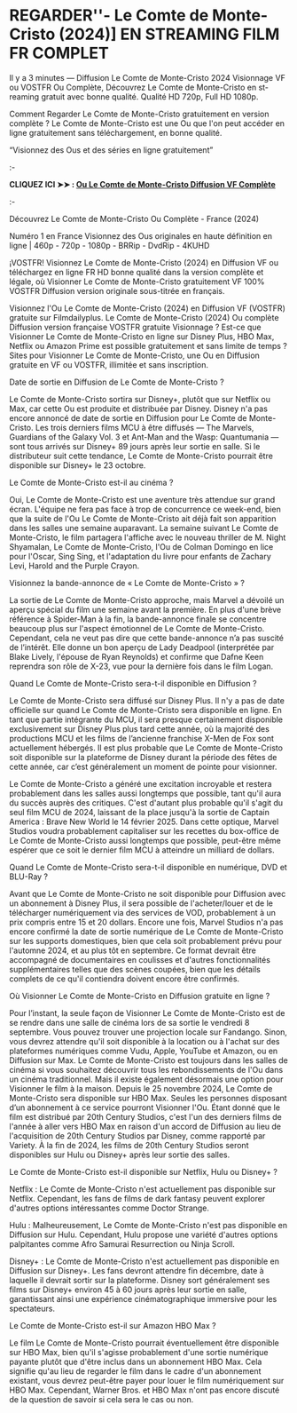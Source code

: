 # REGARDER''- Le Comte de Monte-Cristo (2024)] EN STREAMING FILM FR COMPLET
Il y a 3 minutes — Diffusion Le Comte de Monte-Cristo 2024 Visionnage VF ou VOSTFR Ou Complète, Découvrez Le Comte de Monte-Cristo en st-reaming gratuit avec bonne qualité. Qualité HD 720p, Full HD 1080p.

Comment Regarder Le Comte de Monte-Cristo gratuitement en version complète ? Le Comte de Monte-Cristo est une Ou que l'on peut accéder en ligne gratuitement sans téléchargement, en bonne qualité.

“Visionnez des Ous et des séries en ligne gratuitement”

:-

**CLIQUEZ ICI ➤➤ : [Ou Le Comte de Monte-Cristo Diffusion VF Complète](https://t.co/ehrqXVsuOw)**

:-

Découvrez Le Comte de Monte-Cristo Ou Complète - France (2024)

Numéro 1 en France Visionnez des Ous originales en haute définition en ligne | 460p - 720p - 1080p - BRRip - DvdRip - 4KUHD

¡VOSTFR! Visionnez Le Comte de Monte-Cristo (2024) en Diffusion VF ou téléchargez en ligne FR HD bonne qualité dans la version complète et légale, où Visionner Le Comte de Monte-Cristo gratuitement VF 100% VOSTFR Diffusion version originale sous-titrée en français.

Visionnez l'Ou Le Comte de Monte-Cristo (2024) en Diffusion VF (VOSTFR) gratuite sur Filmdailyplus. Le Comte de Monte-Cristo (2024) Ou complète Diffusion version française VOSTFR gratuite Visionnage ? Est-ce que Visionner Le Comte de Monte-Cristo en ligne sur Disney Plus, HBO Max, Netflix ou Amazon Prime est possible gratuitement et sans limite de temps ? Sites pour Visionner Le Comte de Monte-Cristo, une Ou en Diffusion gratuite en VF ou VOSTFR, illimitée et sans inscription.

Date de sortie en Diffusion de Le Comte de Monte-Cristo ?

Le Comte de Monte-Cristo sortira sur Disney+, plutôt que sur Netflix ou Max, car cette Ou est produite et distribuée par Disney. Disney n'a pas encore annoncé de date de sortie en Diffusion pour Le Comte de Monte-Cristo. Les trois derniers films MCU à être diffusés — The Marvels, Guardians of the Galaxy Vol. 3 et Ant-Man and the Wasp: Quantumania — sont tous arrivés sur Disney+ 89 jours après leur sortie en salle. Si le distributeur suit cette tendance, Le Comte de Monte-Cristo pourrait être disponible sur Disney+ le 23 octobre.

Le Comte de Monte-Cristo est-il au cinéma ?

Oui, Le Comte de Monte-Cristo est une aventure très attendue sur grand écran. L'équipe ne fera pas face à trop de concurrence ce week-end, bien que la suite de l'Ou Le Comte de Monte-Cristo ait déjà fait son apparition dans les salles une semaine auparavant. La semaine suivant Le Comte de Monte-Cristo, le film partagera l'affiche avec le nouveau thriller de M. Night Shyamalan, Le Comte de Monte-Cristo, l'Ou de Colman Domingo en lice pour l'Oscar, Sing Sing, et l'adaptation du livre pour enfants de Zachary Levi, Harold and the Purple Crayon.

Visionnez la bande-annonce de « Le Comte de Monte-Cristo » ?

La sortie de Le Comte de Monte-Cristo approche, mais Marvel a dévoilé un aperçu spécial du film une semaine avant la première. En plus d'une brève référence à Spider-Man à la fin, la bande-annonce finale se concentre beaucoup plus sur l'aspect émotionnel de Le Comte de Monte-Cristo. Cependant, cela ne veut pas dire que cette bande-annonce n’a pas suscité de l’intérêt. Elle donne un bon aperçu de Lady Deadpool (interprétée par Blake Lively, l'épouse de Ryan Reynolds) et confirme que Dafne Keen reprendra son rôle de X-23, vue pour la dernière fois dans le film Logan.

Quand Le Comte de Monte-Cristo sera-t-il disponible en Diffusion ?

Le Comte de Monte-Cristo sera diffusé sur Disney Plus. Il n'y a pas de date officielle sur quand Le Comte de Monte-Cristo sera disponible en ligne. En tant que partie intégrante du MCU, il sera presque certainement disponible exclusivement sur Disney Plus plus tard cette année, où la majorité des productions MCU et les films de l’ancienne franchise X-Men de Fox sont actuellement hébergés. Il est plus probable que Le Comte de Monte-Cristo soit disponible sur la plateforme de Disney durant la période des fêtes de cette année, car c’est généralement un moment de pointe pour visionner.

Le Comte de Monte-Cristo a généré une excitation incroyable et restera probablement dans les salles aussi longtemps que possible, tant qu'il aura du succès auprès des critiques. C'est d'autant plus probable qu'il s'agit du seul film MCU de 2024, laissant de la place jusqu'à la sortie de Captain America : Brave New World le 14 février 2025. Dans cette optique, Marvel Studios voudra probablement capitaliser sur les recettes du box-office de Le Comte de Monte-Cristo aussi longtemps que possible, peut-être même espérer que ce soit le dernier film MCU à atteindre un milliard de dollars.

Quand Le Comte de Monte-Cristo sera-t-il disponible en numérique, DVD et BLU-Ray ?

Avant que Le Comte de Monte-Cristo ne soit disponible pour Diffusion avec un abonnement à Disney Plus, il sera possible de l'acheter/louer et de le télécharger numériquement via des services de VOD, probablement à un prix compris entre 15 et 20 dollars. Encore une fois, Marvel Studios n'a pas encore confirmé la date de sortie numérique de Le Comte de Monte-Cristo sur les supports domestiques, bien que cela soit probablement prévu pour l'automne 2024, et au plus tôt en septembre. Ce format devrait être accompagné de documentaires en coulisses et d'autres fonctionnalités supplémentaires telles que des scènes coupées, bien que les détails complets de ce qu'il contiendra doivent encore être confirmés.

Où Visionner Le Comte de Monte-Cristo en Diffusion gratuite en ligne ?

Pour l’instant, la seule façon de Visionner Le Comte de Monte-Cristo est de se rendre dans une salle de cinéma lors de sa sortie le vendredi 8 septembre. Vous pouvez trouver une projection locale sur Fandango. Sinon, vous devrez attendre qu'il soit disponible à la location ou à l'achat sur des plateformes numériques comme Vudu, Apple, YouTube et Amazon, ou en Diffusion sur Max. Le Comte de Monte-Cristo est toujours dans les salles de cinéma si vous souhaitez découvrir tous les rebondissements de l'Ou dans un cinéma traditionnel. Mais il existe également désormais une option pour Visionner le film à la maison. Depuis le 25 novembre 2024, Le Comte de Monte-Cristo sera disponible sur HBO Max. Seules les personnes disposant d’un abonnement à ce service pourront Visionner l'Ou. Étant donné que le film est distribué par 20th Century Studios, c'est l'un des derniers films de l'année à aller vers HBO Max en raison d'un accord de Diffusion au lieu de l'acquisition de 20th Century Studios par Disney, comme rapporté par Variety. À la fin de 2024, les films de 20th Century Studios seront disponibles sur Hulu ou Disney+ après leur sortie des salles.

Le Comte de Monte-Cristo est-il disponible sur Netflix, Hulu ou Disney+ ?

Netflix : Le Comte de Monte-Cristo n'est actuellement pas disponible sur Netflix. Cependant, les fans de films de dark fantasy peuvent explorer d'autres options intéressantes comme Doctor Strange.

Hulu : Malheureusement, Le Comte de Monte-Cristo n'est pas disponible en Diffusion sur Hulu. Cependant, Hulu propose une variété d'autres options palpitantes comme Afro Samurai Resurrection ou Ninja Scroll.

Disney+ : Le Comte de Monte-Cristo n'est actuellement pas disponible en Diffusion sur Disney+. Les fans devront attendre fin décembre, date à laquelle il devrait sortir sur la plateforme. Disney sort généralement ses films sur Disney+ environ 45 à 60 jours après leur sortie en salle, garantissant ainsi une expérience cinématographique immersive pour les spectateurs.

Le Comte de Monte-Cristo est-il sur Amazon HBO Max ?

Le film Le Comte de Monte-Cristo pourrait éventuellement être disponible sur HBO Max, bien qu'il s'agisse probablement d'une sortie numérique payante plutôt que d'être inclus dans un abonnement HBO Max. Cela signifie qu'au lieu de regarder le film dans le cadre d'un abonnement existant, vous devrez peut-être payer pour louer le film numériquement sur HBO Max. Cependant, Warner Bros. et HBO Max n'ont pas encore discuté de la question de savoir si cela sera le cas ou non.

